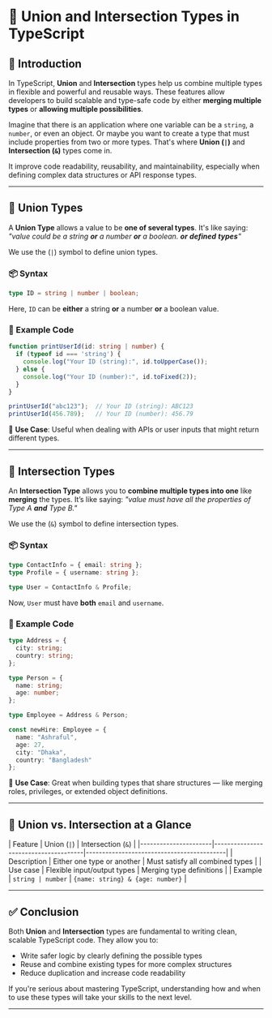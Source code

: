 
# 🧩 Union and Intersection Types in TypeScript

## 📘 Introduction

In TypeScript, **Union** and **Intersection** types help us combine multiple types in flexible and powerful and reusable ways. These features allow developers to build scalable and type-safe code by either **merging multiple types** or **allowing multiple possibilities**.

Imagine that there is an application where one variable can be a `string`, a `number`, or even an object. Or maybe you want to create a type that must include properties from two or more types. That's where **Union (`|`)** and **Intersection (`&`)** types come in.

It improve code readability, reusability, and maintainability, especially when defining complex data structures or API response types.

---

## 🔀 Union Types

A **Union Type** allows a value to be **one of several types**. It's like saying: *"value could be a string **or** a number **or** a boolean. **or** **defined** **types**"*

We use the (`|`) symbol to define union types.

### 📦 Syntax

```ts
type ID = string | number | boolean;
```

Here, `ID` can be **either** a string **or** a number **or** a boolean value.

### 🧪  Example Code

```ts
function printUserId(id: string | number) {
  if (typeof id === 'string') {
    console.log("Your ID (string):", id.toUpperCase());
  } else {
    console.log("Your ID (number):", id.toFixed(2));
  }
}

printUserId("abc123");  // Your ID (string): ABC123
printUserId(456.789);   // Your ID (number): 456.79
```

📌 **Use Case**: Useful when dealing with APIs or user inputs that might return different types.

---

## 🔗 Intersection Types

An **Intersection Type** allows you to **combine multiple types into one** like **merging** the types. It’s like saying: *"value must have all the properties of Type A **and** Type B."*

We use the (`&`) symbol to define intersection types.

### 📦 Syntax

```ts
type ContactInfo = { email: string };
type Profile = { username: string };

type User = ContactInfo & Profile;
```

Now, `User` must have **both** `email` and `username`.

### 🧪  Example  Code

```ts
type Address = {
  city: string;
  country: string;
};

type Person = {
  name: string;
  age: number;
};

type Employee = Address & Person;

const newHire: Employee = {
  name: "Ashraful",
  age: 27,
  city: "Dhaka",
  country: "Bangladesh"
};
```

📌 **Use Case**: Great when building types that share structures — like merging roles, privileges, or extended object definitions.

---

## 🧠 Union vs. Intersection at a Glance

| Feature               | Union (`|`)                         | Intersection (`&`)                        |
|----------------------|--------------------------------------|-------------------------------------------|
| Description          | Either one type or another           | Must satisfy all combined types           |
| Use case             | Flexible input/output types          | Merging type definitions                 |
| Example              | `string | number`                    | `{name: string} & {age: number}`          |

---

## ✅ Conclusion

Both **Union** and **Intersection** types are fundamental to writing clean, scalable TypeScript code. They allow you to:

- Write safer logic by clearly defining the possible types
- Reuse and combine existing types for more complex structures
- Reduce duplication and increase code readability

If you're serious about mastering TypeScript, understanding how and when to use these types will take your skills to the next level.

---
